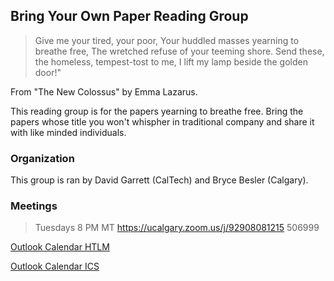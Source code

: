 ## Bring Your Own Paper Reading Group

> Give me your tired, your poor,
> Your huddled masses yearning to breathe free,
> The wretched refuse of your teeming shore.
> Send these, the homeless, tempest-tost to me,
> I lift my lamp beside the golden door!"

From "The New Colossus" by Emma Lazarus.

This reading group is for the papers yearning to breathe free.
Bring the papers whose title you won't whispher in traditional company and share it with like minded individuals.

### Organization
This group is ran by David Garrett (CalTech) and Bryce Besler (Calgary).


### Meetings
> Tuesdays
> 8 PM MT
> https://ucalgary.zoom.us/j/92908081215
> 506999

[Outlook Calendar HTLM](https://outlook.office365.com/owa/calendar/aa4e9638ed7149449a22dfd4d93daf6c@ucalgary.ca/70b7d28f9a514bb6b71ffe6efa609a1a15887750879980083409/calendar.html)

[Outlook Calendar ICS](https://outlook.office365.com/owa/calendar/aa4e9638ed7149449a22dfd4d93daf6c@ucalgary.ca/70b7d28f9a514bb6b71ffe6efa609a1a15887750879980083409/calendar.ics)




